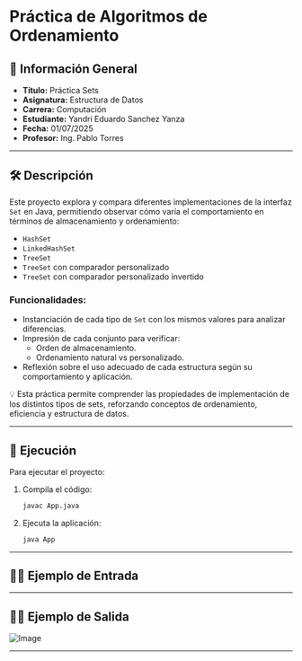 # Práctica de Algoritmos de Ordenamiento

## 📌 Información General

- **Título:** Práctica Sets
- **Asignatura:** Estructura de Datos
- **Carrera:** Computación
- **Estudiante:** Yandri Eduardo Sanchez Yanza
- **Fecha:** 01/07/2025
- **Profesor:** Ing. Pablo Torres

---

## 🛠️ Descripción

Este proyecto explora y compara diferentes implementaciones de la interfaz `Set` en Java, permitiendo observar cómo varía el comportamiento en términos de almacenamiento y ordenamiento:

- `HashSet`
- `LinkedHashSet`
- `TreeSet`
- `TreeSet` con comparador personalizado
- `TreeSet` con comparador personalizado invertido

### Funcionalidades:
- Instanciación de cada tipo de `Set` con los mismos valores para analizar diferencias.
- Impresión de cada conjunto para verificar:
  - Orden de almacenamiento.
  - Ordenamiento natural vs personalizado.
- Reflexión sobre el uso adecuado de cada estructura según su comportamiento y aplicación.

💡 Esta práctica permite comprender las propiedades de implementación de los distintos tipos de sets, reforzando conceptos de ordenamiento, eficiencia y estructura de datos.

---

## 🚀 Ejecución

Para ejecutar el proyecto:

1. Compila el código:
    ```bash
    javac App.java
    ```
2. Ejecuta la aplicación:
    ```bash
    java App
    ```

---

## 🧑‍💻 Ejemplo de Entrada



---

## 🧑‍💻 Ejemplo de Salida

![Image](https://github.com/user-attachments/assets/9eac350a-5a78-4858-82c7-cbb2885213d8)

---
